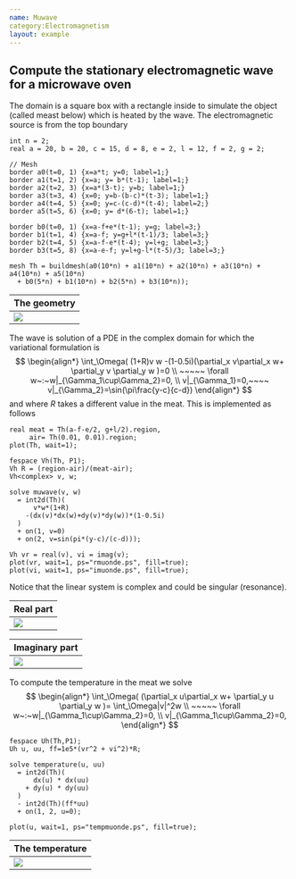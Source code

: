 ```yaml
---
name: Muwave
category:Electromagnetism
layout: example
---
```


## Compute the stationary electromagnetic wave for a microwave oven

The domain is a square box with a rectangle inside to simulate the object (called meast below) which is heated by the wave.  The electromagnetic source is from the top boundary
~~~freefem
int n = 2;
real a = 20, b = 20, c = 15, d = 8, e = 2, l = 12, f = 2, g = 2;

// Mesh
border a0(t=0, 1) {x=a*t; y=0; label=1;}
border a1(t=1, 2) {x=a; y= b*(t-1); label=1;}
border a2(t=2, 3) {x=a*(3-t); y=b; label=1;}
border a3(t=3, 4) {x=0; y=b-(b-c)*(t-3); label=1;}
border a4(t=4, 5) {x=0; y=c-(c-d)*(t-4); label=2;}
border a5(t=5, 6) {x=0; y= d*(6-t); label=1;}

border b0(t=0, 1) {x=a-f+e*(t-1); y=g; label=3;}
border b1(t=1, 4) {x=a-f; y=g+l*(t-1)/3; label=3;}
border b2(t=4, 5) {x=a-f-e*(t-4); y=l+g; label=3;}
border b3(t=5, 8) {x=a-e-f; y=l+g-l*(t-5)/3; label=3;}

mesh Th = buildmesh(a0(10*n) + a1(10*n) + a2(10*n) + a3(10*n) + a4(10*n) + a5(10*n)
  + b0(5*n) + b1(10*n) + b2(5*n) + b3(10*n));
~~~

| The geometry   |
| -------------- |
| ![][_geometry] |

The wave is solution of a PDE in the complex domain for which the variational formulation is
$$
\begin{align*}
\int_\Omega(
      (1+R)v w
    -(1-0.5i)(\partial_x v\partial_x w+ \partial_y v \partial_y w )=0
   \\
     ~~~~~ \forall  w~:~w|_{\Gamma_1\cup\Gamma_2}=0,
    \\
    v|_{\Gamma_1}=0,~~~~
 v|_{\Gamma_2}=\sin(\pi\frac{y-c}{c-d})
    \end{align*}
$$
and where $R$ takes a different value in the meat. This is implemented as follows
~~~freefem
real meat = Th(a-f-e/2, g+l/2).region,
     air= Th(0.01, 0.01).region;
plot(Th, wait=1);

fespace Vh(Th, P1);
Vh R = (region-air)/(meat-air);
Vh<complex> v, w;

solve muwave(v, w)
  = int2d(Th)(
      v*w*(1+R)
    -(dx(v)*dx(w)+dy(v)*dy(w))*(1-0.5i)
  )
  + on(1, v=0)
  + on(2, v=sin(pi*(y-c)/(c-d)));

Vh vr = real(v), vi = imag(v);
plot(vr, wait=1, ps="rmuonde.ps", fill=true);
plot(vi, wait=1, ps="imuonde.ps", fill=true);
~~~
Notice that the linear system is complex and could be singular (resonance).

| Real part      |
| -------------- |
| ![][_realpart] |

| Imaginary part    |
| ----------------- |
| ![][_imaginepart] |

To compute the temperature in the meat we solve
$$
\begin{align*}
\int_\Omega(
     (\partial_x u\partial_x w+ \partial_y u \partial_y w )= \int_\Omega|v|^2w
   \\
     ~~~~~ \forall  w~:~w|_{\Gamma_1\cup\Gamma_2}=0,
    \\
    v|_{\Gamma_1\cup\Gamma_2}=0,
    \end{align*}
$$
~~~freefem
fespace Uh(Th,P1);
Uh u, uu, ff=1e5*(vr^2 + vi^2)*R;

solve temperature(u, uu)
  = int2d(Th)(
      dx(u) * dx(uu)
    + dy(u) * dy(uu)
  )
  - int2d(Th)(ff*uu)
  + on(1, 2, u=0);

plot(u, wait=1, ps="tempmuonde.ps", fill=true);
~~~

| The temperature   |
| ----------------- |
| ![][_heat] |

[_geometry]: https://raw.githubusercontent.com/phtournier/ffmdtest/refs/heads/main/figures/examples/muwave/geometry.png

[_realpart]: https://raw.githubusercontent.com/phtournier/ffmdtest/refs/heads/main/figures/examples/muwave/realpart.png

[_imaginepart]: https://raw.githubusercontent.com/phtournier/ffmdtest/refs/heads/main/figures/examples/muwave/imaginepart.png

[_heat]: https://raw.githubusercontent.com/phtournier/ffmdtest/refs/heads/main/figures/examples/muwave/heat.png
